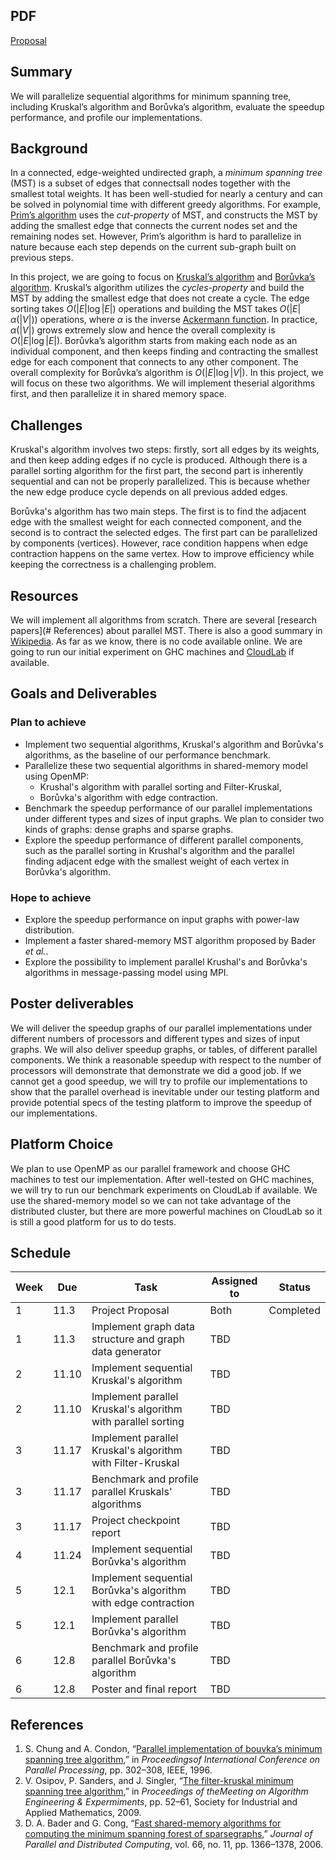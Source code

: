 ## PDF

[Proposal](./proposal.pdf)

## Summary

We will parallelize sequential algorithms for minimum spanning tree, including Kruskal’s algorithm and Borůvka’s algorithm, evaluate the speedup performance, and profile our implementations.

## Background

In a connected, edge-weighted undirected graph, a _minimum spanning tree_ (MST) is a subset of edges that connectsall nodes together with the smallest total weights. It has been well-studied for nearly a century and can be solved in polynomial time with different greedy algorithms. For example, [Prim’s algorithm](https://en.wikipedia.org/wiki/Prim%27s_algorithm) uses the _cut-property_ of MST, and constructs the MST by adding the smallest edge that connects the current nodes set and the remaining nodes set. However, Prim’s algorithm is hard to parallelize in nature because each step depends on the current sub-graph built on previous steps.

In this project, we are going to focus on [Kruskal’s algorithm](https://en.wikipedia.org/wiki/Kruskal%27s_algorithm) and [Borůvka’s algorithm](https://en.wikipedia.org/wiki/Kruskal%27s_algorithm). Kruskal’s algorithm utilizes the _cycles-property_ and build the MST by adding the smallest edge that does not create a cycle. The edge sorting takes $O(|E|\log|E|)$ operations and building the MST takes $O(|E|\alpha(|V|))$ operations, where $\alpha$ is the inverse [Ackermann function](https://en.wikipedia.org/wiki/Ackermann_function). In practice, $\alpha(|V|)$ grows extremely slow and hence the overall complexity is $O(|E|\log|E|)$. Borůvka’s algorithm starts from making each node as an individual component, and then keeps finding and contracting the smallest edge for each component that connects to any other component. The overall complexity for Borůvka’s algorithm is $O(|E|\log|V|)$. In this project, we will focus on these two algorithms. We will implement theserial algorithms first, and then parallelize it in shared memory space.

## Challenges

Kruskal's algorithm involves two steps: firstly, sort all edges by its weights, and then keep adding edges if no cycle is produced. Although there is a parallel sorting algorithm for the first part, the second part is inherently sequential and can not be properly parallelized. This is because whether the new edge produce cycle depends on all previous added edges.

Borůvka's algorithm has two main steps. The first is to find the adjacent edge with the smallest weight for each connected component, and the second is to contract the selected edges. The first part can be parallelized by components (vertices). However, race condition happens when edge contraction happens on the same vertex. How to improve efficiency while keeping the correctness is a challenging problem. 

## Resources

We will implement all algorithms from scratch. There are several [research papers](# References) about parallel MST. There is also a good summary in [Wikipedia](https://en.wikipedia.org/wiki/Parallel_algorithms_for_minimum_spanning_trees). As far as we know, there is no code available online. We are going to run our initial experiment on GHC machines and [CloudLab](https://www.cloudlab.us/) if available.

## Goals and Deliverables

### Plan to achieve

- Implement two sequential algorithms, Kruskal's algorithm and Borůvka's algorithms, as the baseline of our performance benchmark.
- Parallelize these two sequential algorithms in shared-memory model using OpenMP:
	- Krushal's algorithm with parallel sorting and Filter-Kruskal,
	- Borůvka's algorithm with edge contraction.
- Benchmark the speedup performance of our parallel implementations under different types and sizes of input graphs. We plan to consider two kinds of graphs: dense graphs and sparse graphs.
- Explore the speedup performance of different parallel components, such as the parallel sorting in Krushal's algorithm and the parallel finding adjacent edge with the smallest weight of each vertex in Borůvka's algorithm.

### Hope to achieve

- Explore the speedup performance on input graphs with power-law distribution.
- Implement a faster shared-memory MST algorithm proposed by Bader _et al._.
- Explore the possibility to implement parallel Krushal's and Borůvka's algorithms in message-passing model using MPI.

## Poster deliverables

We will deliver the speedup graphs of our parallel implementations under different numbers of processors and different types and sizes of input graphs. We will also deliver speedup graphs, or tables, of different parallel components. We think a reasonable speedup with respect to the number of processors will demonstrate that demonstrate we did a good job. If we cannot get a good speedup, we will try to profile our implementations to show that the parallel overhead is inevitable under our testing platform and provide potential specs of the testing platform to improve the speedup of our implementations.

## Platform Choice

We plan to use OpenMP as our parallel framework and choose GHC machines to test our implementation. After well-tested on GHC machines, we will try to run our benchmark experiments on CloudLab if available. We use the shared-memory model so we can not take advantage of the distributed cluster, but there are more powerful machines on CloudLab so it is still a good platform for us to do tests.

## Schedule

Week | Due   | Task                                                           | Assigned to      | Status    
-----|-------|----------------------------------------------------------------|------------------|---------
1    | 11.3  | Project Proposal                                               | Both 			 | Completed
1    | 11.3  | Implement graph data structure and graph data generator        | TBD              |           
2    | 11.10 | Implement sequential Kruskal's algorithm                       | TBD              |           
2    | 11.10 | Implement parallel Kruskal's algorithm with parallel sorting   | TBD              |           
3    | 11.17 | Implement parallel Kruskal's algorithm with Filter-Kruskal     | TBD              |           
3    | 11.17 | Benchmark and profile parallel Kruskals' algorithms            | TBD              |           
3    | 11.17 | Project checkpoint report                                      | TBD              |           
4    | 11.24 | Implement sequential Borůvka's algorithm                      | TBD              |           
5    | 12.1  | Implement sequential Borůvka's algorithm with edge contraction | TBD              |           
5    | 12.1  | Implement parallel Borůvka's algorithm                        | TBD              |           
6    | 12.8  | Benchmark and profile parallel Borůvka's algorithm            | TBD              |           
6    | 12.8  | Poster and final report                                        | TBD              |           

## References

1. S. Chung and A. Condon, “[Parallel implementation of bouvka’s minimum spanning tree algorithm](https://www.cs.ubc.ca/~condon/papers/chungcondon96.pdf),” in _Proceedingsof International Conference on Parallel Processing_, pp. 302–308, IEEE, 1996.
2. V. Osipov, P. Sanders, and J. Singler, “[The filter-kruskal minimum spanning tree algorithm](http://algo2.iti.kit.edu/documents/fkruskal.pdf),” in _Proceedings of theMeeting on Algorithm Engineering & Expermiments_, pp. 52–61, Society for Industrial and Applied Mathematics, 2009.
3. D. A. Bader and G. Cong, “[Fast shared-memory algorithms for computing the minimum spanning forest of sparsegraphs](https://www.cs.unm.edu/~treport/tr/03-12/MST-bader.pdf),” _Journal of Parallel and Distributed Computing_, vol. 66, no. 11, pp. 1366–1378, 2006.